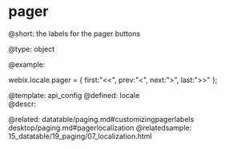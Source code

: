 pager
=============


@short: the labels for the pager buttons
	

@type: object

@example:

webix.locale.pager = {
    first:"<<",
    prev:"<",
    next:">",
    last:">>"
};

@template:	api_config
@defined:	locale	
@descr:

@related: 
datatable/paging.md#customizingpagerlabels
desktop/paging.md#pagerlocalization
@relatedsample: 
15_datatable/19_paging/07_localization.html